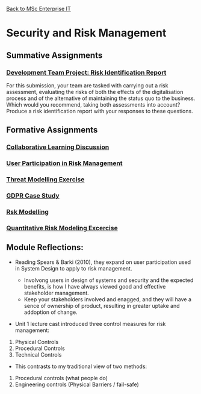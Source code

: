 [Back to MSc Enterprise IT](../)
# Security and Risk Management

## Summative Assignments
### [Development Team Project: Risk Identification Report](TeamProject)
For this submission, your team are tasked with carrying out a risk assessment, evaluating the risks of both the effects of the digitalisation process and of the alternative of maintaining the status quo to the business. Which would you recommend, taking both assessments into account? Produce a risk identification report with your responses to these questions.

## Formative Assignments
### [Collaborative Learning Discussion](ForumDiscussion)
### [User Participation in Risk Management](Unit2Seminar.md)
### [Threat Modelling Exercise](ModellingExcercise)
### [GDPR Case Study](GDPR_CaseStudy.md)
### [Rsk Modelling](RiskModelling)
### [Quantitative Risk Modeling Excercise](QRM)


## Module Reflections:
- Reading Spears & Barki (2010), they expand on user participation used in System Design to apply to risk management.
  - Involvong users in design of systems and security and the expected benefits, is how I have always viewed good and effective stakeholder management.
  - Keep your stakeholders involved and enagged, and they will have a sence of ownership of product, resulting in greater uptake and addoption of change.

- Unit 1 lecture cast introduced three control measures for risk management:
1. Physical Controls
2. Procedural Controls
3. Technical Controls
- This contrasts to my traditional view of two methods:
1. Procedural controls (what people do)
2. Engineering controls (Physical Barriers / fail-safe)
